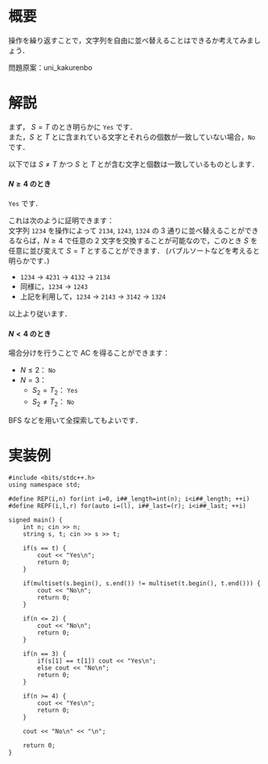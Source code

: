 # 概要
操作を繰り返すことで，文字列を自由に並べ替えることはできるか考えてみましょう．

問題原案：uni_kakurenbo

# 解説

まず， $S = T$ のとき明らかに `Yes` です．  
また，$S$ と $T$ とに含まれている文字とそれらの個数が一致していない場合，`No` です．


以下では $S \not= T$ かつ $S$ と $T$ とが含む文字と個数は一致しているものとします．

#### $N \geq 4$ のとき
`Yes` です．  

これは次のように証明できます：  
文字列 `1234` を操作によって `2134`, `1243`, `1324` の $3$ 通りに並べ替えることができるならば，$N \geq 4$ で任意の $2$ 文字を交換することが可能なので，このとき $S$ を任意に並び変えて $S = T$ とすることができます． (バブルソートなどを考えると明らかです．)

- `1234` $\to$ `4231` $\to$ `4132` $\to$ `2134`
- 同様に，`1234` $\to$ `1243`
- 上記を利用して，`1234` $\to$ `2143` $\to$ `3142` $\to$ `1324`  

以上より従います．

#### $N < 4$ のとき
場合分けを行うことで AC を得ることができます：
- $N \leq 2$： `No`  
- $N = 3$：
    - $S_2 = T_2$： `Yes`
    - $S_2 \not= T_2$： `No`  

BFS などを用いて全探索してもよいです．  


# 実装例
```cpp:C++
#include <bits/stdc++.h>
using namespace std;

#define REP(i,n) for(int i=0, i##_length=int(n); i<i##_length; ++i)
#define REPF(i,l,r) for(auto i=(l), i##_last=(r); i<i##_last; ++i)

signed main() {
    int n; cin >> n;
    string s, t; cin >> s >> t;

    if(s == t) {
        cout << "Yes\n";
        return 0;
    }

    if(multiset(s.begin(), s.end()) != multiset(t.begin(), t.end())) {
        cout << "No\n";
        return 0;
    }

    if(n <= 2) {
        cout << "No\n";
        return 0;
    }

    if(n == 3) {
        if(s[1] == t[1]) cout << "Yes\n";
        else cout << "No\n";
        return 0;
    }

    if(n >= 4) {
        cout << "Yes\n";
        return 0;
    }

    cout << "No\n" << "\n";

    return 0;
}
```
